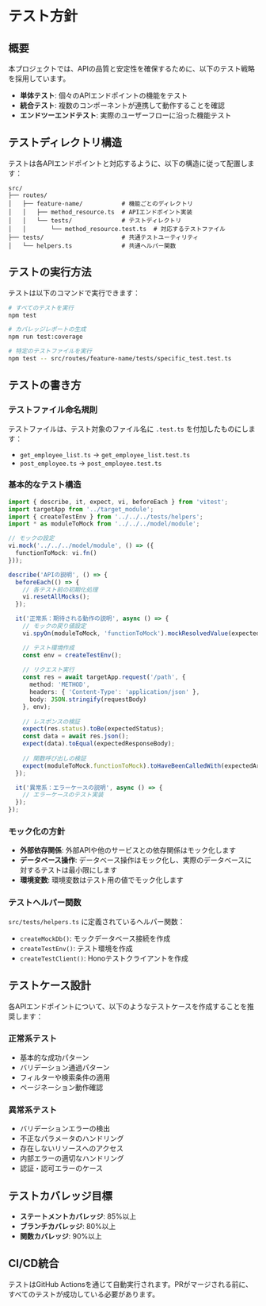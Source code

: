 # テスト方針

## 概要

本プロジェクトでは、APIの品質と安定性を確保するために、以下のテスト戦略を採用しています。

- **単体テスト**: 個々のAPIエンドポイントの機能をテスト
- **統合テスト**: 複数のコンポーネントが連携して動作することを確認
- **エンドツーエンドテスト**: 実際のユーザーフローに沿った機能テスト

## テストディレクトリ構造

テストは各APIエンドポイントと対応するように、以下の構造に従って配置します：

```
src/
├── routes/
│   ├── feature-name/           # 機能ごとのディレクトリ
│   │   ├── method_resource.ts  # APIエンドポイント実装
│   │   └── tests/              # テストディレクトリ
│   │       └── method_resource.test.ts  # 対応するテストファイル
├── tests/                      # 共通テストユーティリティ
│   └── helpers.ts              # 共通ヘルパー関数
```

## テストの実行方法

テストは以下のコマンドで実行できます：

```bash
# すべてのテストを実行
npm test

# カバレッジレポートの生成
npm run test:coverage

# 特定のテストファイルを実行
npm test -- src/routes/feature-name/tests/specific_test.test.ts
```

## テストの書き方

### テストファイル命名規則

テストファイルは、テスト対象のファイル名に `.test.ts` を付加したものにします：

- `get_employee_list.ts` → `get_employee_list.test.ts`
- `post_employee.ts` → `post_employee.test.ts`

### 基本的なテスト構造

```typescript
import { describe, it, expect, vi, beforeEach } from 'vitest';
import targetApp from '../target_module';
import { createTestEnv } from '../../../tests/helpers';
import * as moduleToMock from '../../../model/module';

// モックの設定
vi.mock('../../../model/module', () => ({
  functionToMock: vi.fn()
}));

describe('APIの説明', () => {
  beforeEach(() => {
    // 各テスト前の初期化処理
    vi.resetAllMocks();
  });

  it('正常系：期待される動作の説明', async () => {
    // モックの戻り値設定
    vi.spyOn(moduleToMock, 'functionToMock').mockResolvedValue(expectedValue);

    // テスト環境作成
    const env = createTestEnv();
    
    // リクエスト実行
    const res = await targetApp.request('/path', {
      method: 'METHOD',
      headers: { 'Content-Type': 'application/json' },
      body: JSON.stringify(requestBody)
    }, env);
    
    // レスポンスの検証
    expect(res.status).toBe(expectedStatus);
    const data = await res.json();
    expect(data).toEqual(expectedResponseBody);
    
    // 関数呼び出しの検証
    expect(moduleToMock.functionToMock).toHaveBeenCalledWith(expectedArgs);
  });

  it('異常系：エラーケースの説明', async () => {
    // エラーケースのテスト実装
  });
});
```

### モック化の方針

- **外部依存関係**: 外部APIや他のサービスとの依存関係はモック化します
- **データベース操作**: データベース操作はモック化し、実際のデータベースに対するテストは最小限にします
- **環境変数**: 環境変数はテスト用の値でモック化します

### テストヘルパー関数

`src/tests/helpers.ts` に定義されているヘルパー関数：

- `createMockDb()`: モックデータベース接続を作成
- `createTestEnv()`: テスト環境を作成
- `createTestClient()`: Honoテストクライアントを作成

## テストケース設計

各APIエンドポイントについて、以下のようなテストケースを作成することを推奨します：

### 正常系テスト
- 基本的な成功パターン
- バリデーション通過パターン
- フィルターや検索条件の適用
- ページネーション動作確認

### 異常系テスト
- バリデーションエラーの検出
- 不正なパラメータのハンドリング
- 存在しないリソースへのアクセス
- 内部エラーの適切なハンドリング
- 認証・認可エラーのケース

## テストカバレッジ目標

- **ステートメントカバレッジ**: 85%以上
- **ブランチカバレッジ**: 80%以上
- **関数カバレッジ**: 90%以上

## CI/CD統合

テストはGitHub Actionsを通じて自動実行されます。PRがマージされる前に、すべてのテストが成功している必要があります。 